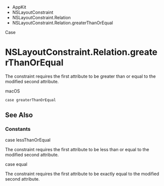 

- AppKit
- NSLayoutConstraint
- NSLayoutConstraint.Relation
-  NSLayoutConstraint.Relation.greaterThanOrEqual 

Case

# NSLayoutConstraint.Relation.greaterThanOrEqual

The constraint requires the first attribute to be greater than or equal to the modified second attribute.

macOS

``` source
case greaterThanOrEqual
```

## See Also

### Constants

case lessThanOrEqual

The constraint requires the first attribute to be less than or equal to the modified second attribute.

case equal

The constraint requires the first attribute to be exactly equal to the modified second attribute.

